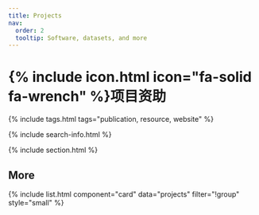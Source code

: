 ```yaml
---
title: Projects
nav:
  order: 2
  tooltip: Software, datasets, and more
---
```


# {% include icon.html icon="fa-solid fa-wrench" %}项目资助

{% include tags.html tags="publication, resource, website" %}

{% include search-info.html %}

{% include section.html %}

## More

{% include list.html component="card" data="projects" filter="!group" style="small" %}
